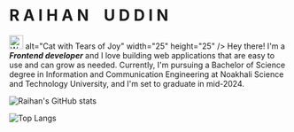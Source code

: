 # **R A I H A N &ensp; U D D I N**
<img
  src="https://raw.githubusercontent.com/Tarikul-Islam-Anik/Animated-Fluent-Emojis/master/Emojis/Hand%20gestures/Waving%20Hand.png" alt="Waving Hand" width="25" height="25" />
  alt="Cat with Tears of Joy"
  width="25"
  height="25"
/>
Hey there! I'm a **_Frontend developer_** and I love building web applications that are easy to use and can grow as needed. Currently, I'm pursuing a Bachelor of Science degree in Information and Communication Engineering at Noakhali Science and Technology University, and I'm set to graduate in mid-2024.

![Raihan's GitHub stats](https://github-readme-stats.vercel.app/api?username=Rai321han&show_icons=true&theme=radical)


![Top Langs](https://github-readme-stats.vercel.app/api/top-langs/?username=Rai321han&layout=compact)

